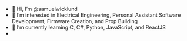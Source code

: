 - 👋 Hi, I’m @samuelwicklund
- 👀 I’m interested in Electrical Engineering, Personal Assistant Software Development, Firmware Creation, and Prop Building
- 🌱 I’m currently learning C, C#, Python, JavaScript, and ReactJS
-

<!---
samuelwicklund/samuelwicklund is a ✨ special ✨ repository because its `README.md` (this file) appears on your GitHub profile.
You can click the Preview link to take a look at your changes.
--->
